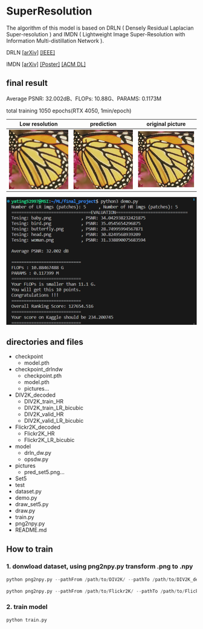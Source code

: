 # SuperResolution

The algorithm of this model is based on 
DRLN ( Densely Residual Laplacian Super-resolution ) and 
IMDN ( Lightweight Image Super-Resolution with Information Multi-distillation Network ).

DRLN
[[arXiv]](https://arxiv.org/abs/1906.12021)
[[IEEE]](https://www.computer.org/csdl/journal/tp/5555/01/09185010/1mNmSufHH8c)

IMDN 
[[arXiv]](https://arxiv.org/pdf/1909.11856v1.pdf)
[[Poster]](https://github.com/Zheng222/IMDN/blob/master/images/acmmm19_poster.pdf)
[[ACM DL]](https://dl.acm.org/doi/10.1145/3343031.3351084)



## final result
Average PSNR: 32.002dB、FLOPs: 10.88G、PARAMS: 0.1173M

total training 1050 epochs(RTX 4050, 1min/epoch)

| Low resolution | prediction | original picture |
| ------- | ------- | ------- |
| ![Low resolution](./pictures/2_lq.png) | ![prediction](./pictures/2_pred.png) | ![original picture](./pictures/2_gt.png) |

![performance image](./pictures/performance.png)

## directories and files
- checkpoint
  - model.pth
- checkpoint_drlndw
  - checkpoint.pth
  - model.pth
  - pictures...
- DIV2K_decoded
  - DIV2K_train_HR
  - DIV2K_train_LR_bicubic
  - DIV2K_valid_HR
  - DIV2K_valid_LR_bicubic
- Flickr2K_decoded
  - Flickr2K_HR
  - Flickr2K_LR_bicubic
- model
  - drln_dw.py
  - opsdw.py
- pictures
  - pred_set5.png...
- Set5
- test
- dataset.py
- demo.py
- draw_set5.py
- draw.py
- train.py
- png2npy.py
- README.md

## How to train

### 1. donwload dataset, using png2npy.py transform .png to .npy
```python
python png2npy.py --pathFrom /path/to/DIV2K/ --pathTo /path/to/DIV2K_decoded/
```
```python
python png2npy.py --pathFrom /path/to/Flickr2K/ --pathTo /path/to/Flickr2K_decoded/
```
### 2. train model
```python
python train.py
```
